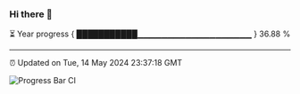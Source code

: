 ### Hi there 👋

⏳ Year progress { ███████████▁▁▁▁▁▁▁▁▁▁▁▁▁▁▁▁▁▁▁ } 36.88 %

---

⏰ Updated on Tue, 14 May 2024 23:37:18 GMT

![Progress Bar CI](https://github.com/IshwaranRudhara/GIT-ACTION/workflows/Progress%20Bar%20CI/badge.svg)
